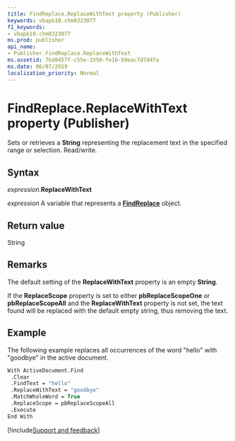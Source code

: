 ```yaml
---
title: FindReplace.ReplaceWithText property (Publisher)
keywords: vbapb10.chm8323077
f1_keywords:
- vbapb10.chm8323077
ms.prod: publisher
api_name:
- Publisher.FindReplace.ReplaceWithText
ms.assetid: 7bd0457f-c55e-3350-fe16-b9eac7d7d4fa
ms.date: 06/07/2019
localization_priority: Normal
---
```



# FindReplace.ReplaceWithText property (Publisher)

Sets or retrieves a **String** representing the replacement text in the specified range or selection. Read/write.


## Syntax

_expression_.**ReplaceWithText**

_expression_ A variable that represents a **[FindReplace](Publisher.FindReplace.md)** object.


## Return value

String


## Remarks

The default setting of the **ReplaceWithText** property is an empty **String**.

If the **ReplaceScope** property is set to either **pbReplaceScopeOne** or **pbReplaceScopeAll** and the **ReplaceWithText** property is not set, the text found will be replaced with the default empty string, thus removing the text.


## Example

The following example replaces all occurrences of the word "hello" with "goodbye" in the active document.

```vb
With ActiveDocument.Find 
 .Clear 
 .FindText = "hello" 
 .ReplaceWithText = "goodbye" 
 .MatchWholeWord = True 
 .ReplaceScope = pbReplaceScopeAll 
 .Execute 
End With
```

[!include[Support and feedback](~/includes/feedback-boilerplate.md)]